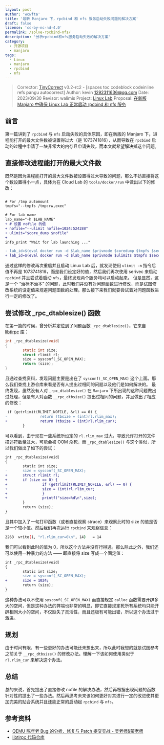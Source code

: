 ```yaml
---
layout: post
author: 'wcwfta'
title: '最新 Manjaro 下，rpcbind 和 nfs 服务启动失败问题的解决方案'
draft: false
license: 'cc-by-nc-nd-4.0'
permalink: /solve-rpcbind-nfs/
description: '分析rpcbind和nfs服务启动失败的解决方案'
category:
  - 开源项目
  - manjaro
tags:
  - Linux
  - manjaro
  - rpcbind
  - nfs
---
```


> Corrector: [TinyCorrect](https://gitee.com/tinylab/tinycorrect) v0.2-rc2 - [spaces toc codeblock codeinline refs pangu autocorrect]
> Author:    kevin <1292311636@qq.com>
> Date:      2023/09/30
> Revisor:   walimis
> Project:   [Linux Lab](https://gitee.com/tinylab/linux-lab)
> Proposal:  [在新版 Manjaro 中确保 Linux Lab 正常启动 rpcbind 和 nfs 服务](https://gitee.com/tinylab/cloud-lab/issues/I79Q6V)


## 前言

第一篇讲到了 `rpcbind` 与 `nfs` 启动失败的具体原因，即在新版的 Manjaro 下，进程能打开的最大文件数被设置得过大（是 1073741816），从而导致在 `rpcbind` 启动的过程中申请了一块非常大的内存且申请失败。而本文就希望解决掉这个问题。

## 直接修改进程能打开的最大文件数

既然是因为进程能打开的最大文件数被设置得过大导致的问题，那么不妨直接将这个数设置得小一点，具体为在 Cloud Lab 的 `tools/docker/run` 中做出以下的修改：

```diff

# For /tmp automount
tmpfs="--tmpfs /tmp:rw,exec"

# For lab name
lab_name="-h $LAB_NAME"
+ # 设置 nofile 的值
+ nofile="--ulimit nofile=1024:524288"
+ ulimit="$core_dump $nofile"
+
info_print "Wait for lab launching ..."

- lab_id=$(eval docker run -d $lab_name $privmode $coredump $tmpfs $seccomp $platform $net $audio $container $portmap $caps $dnss $devs $limits $volumemap $vars $EXTRA_ARGS $IMAGE)
+ lab_id=$(eval docker run -d $lab_name $privmode $ulimits $tmpfs $seccomp $platform $net $audio $container $portmap $caps $dnss $devs $limits $volumemap $vars $EXTRA_ARGS $IMAGE)
```

通过这样的修改再次重启并且启动 Linux Lab 后，就发现使用 `ulimit -n` 指令后值不再是 1073741816，而是我们设定好的值，然后我们再次使用 serivec 来启动 `rpcbind` 并且尝试着启动 `nfs`，最终发现两个服务均可以启动起来。
但是显然，这是一个 “治标不治本” 的问题，此时我们并没有对问题函数进行修改，而是试图修改系统的设定值来规避问题函数的处理。那么接下来我们就要尝试着对问题函数进行一定的修改了。

## 尝试修改 _rpc_dtablesize() 函数

在第一篇的时候，曾分析并定位到了问题函数 `_rpc_dtablesize()`，它来自 [libtirpc](https://sourceforge.net/projects/libtirpc/) 库：

```c
int _rpc_dtablesize(void)
{
        static int size;
        struct rlimit rl;
        size = sysconf(_SC_OPEN_MAX);
        return (size);
}
```

且通过查找资料，发现问题主要是出在了 `sysconf(_SC_OPEN_MAX)` 这个上面。那么我们查找上游仓库来看是否有人提出过相同的问题以及他们是如何解决的。
最终发现，虽然没有人对 `_rpc_dtablesize()` 在 `Manjaro` 下所出现的这种问题做出过处理，但是有人对函数 `__rpc_dtbsize()` 提出过相同的问题，并且做出了相应的修改：

```diff
 if (getrlimit(RLIMIT_NOFILE, &rl) == 0) {
-               return (tbsize = (int)rl.rlim_max);
+               return (tbsize = (int)rl.rlim_cur);
        }
```

可以看到，由于现在一些系统所设定的 `rl.rlim_max` 过大，导致允许打开的文件描述符数量过大，可能会被 OOM 杀死，而 `_rpc_dtablesize()` 与这个类似，所以我们做出了如下的尝试：

```diff
int _rpc_dtablesize(void)
{
        static int size;
-       size = sysconf(_SC_OPEN_MAX);
+       struct rlimit rl;
+       if (size == 0) {
+                if (getrlimit(RLIMIT_NOFILE, &rl) == 0) {
+                size = (int)rl.rlim_cur;
+                }
+                printf("size=%d\n",size);
        }
        return (size);
}
```

且其中加入了一句打印函数（或者直接观察 strace）来观察此时的 size 的值是否是一个较小值。然后我们再次运行 `rpcbind` 来观察信息：

```sh
2263  write(1, "rl.rlim_cur=0\n", 14)   = 14
```

我们可以看到此时的值为 0，所以这个方法并没有行得通。那么除此之外，我们还可以使用一种暴力的方法 —— 即直接将 size 写成一个固定值：

```diff
int _rpc_dtablesize(void)
{
        static int size;
-       size = sysconf(_SC_OPEN_MAX);
+       size = 1024;
        return (size);
}
```

这种办法可以不使用 `sysconf(_SC_OPEN_MAX)` 而直接规定 `calloc` 函数需要开辟多大的空间，但是这种办法的弊端也非常的明显，即它直接规定死所有系统均只能开辟相同大小的空间，不仅缺失了灵活性，而且还极有可能出错，所以这个办法过于激进。

## 规划

由于时间有限，有一些更好的办法可能还未想出来，所以此时我想的就是试图参考之前关于 `__rpc_dtbsize()` 的修改办法。理解一下该如何使用类似于 `rl.rlim_cur` 来解决这个办法。

## 总结

总的来说，首先提出了直接修改 nofile 的解决办法，然后再根据出现问题的函数针对性的提出了一些办法。然后再思考未来该如何更好对其进行一定的改进使其更加完美的贴合系统并且还能正常的启动起 `rpcbind` 与 `nfs`。

## 参考资料

- [QEMU 陈年老 Bug 的分析、修复与 Patch 提交实战 - 吴老师&蒙老师][001]
- [libtirpc 代码仓库][002]


[001]: https://www.bilibili.com/video/BV1jX4y1q7Tg/?spm_id_from=333.999.0.0&vd_source=98ca4c9a44f12a8822f1725a4e5bf880
[002]: http://git.linux-nfs.org/?p=steved/libtirpc.git;a=commit;h=99f943123d2832cdd0f77c989d82cc8cba26e90b

